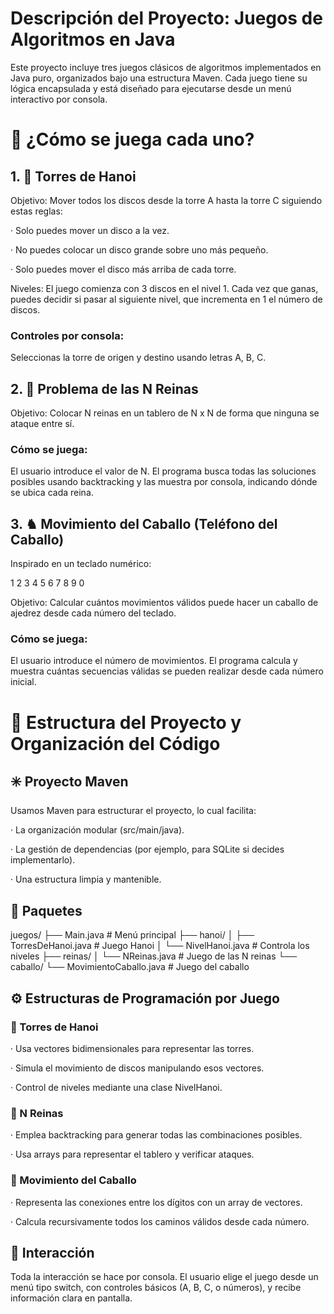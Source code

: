 # Descripción del Proyecto: Juegos de Algoritmos en Java
Este proyecto incluye tres juegos clásicos de algoritmos implementados en Java puro, organizados bajo una estructura Maven. Cada juego tiene su lógica encapsulada y está diseñado para ejecutarse desde un menú interactivo por consola.

# 🧩 ¿Cómo se juega cada uno?
## 1. 🗼 Torres de Hanoi
Objetivo: Mover todos los discos desde la torre A hasta la torre C siguiendo estas reglas:

· Solo puedes mover un disco a la vez.

· No puedes colocar un disco grande sobre uno más pequeño.

· Solo puedes mover el disco más arriba de cada torre.

Niveles: El juego comienza con 3 discos en el nivel 1. Cada vez que ganas, puedes decidir si pasar al siguiente nivel, que incrementa en 1 el número de discos.

### Controles por consola:
Seleccionas la torre de origen y destino usando letras A, B, C.

## 2. 👑 Problema de las N Reinas
Objetivo: Colocar N reinas en un tablero de N x N de forma que ninguna se ataque entre sí.

### Cómo se juega:
El usuario introduce el valor de N. El programa busca todas las soluciones posibles usando backtracking y las muestra por consola, indicando dónde se ubica cada reina.

## 3. ♞ Movimiento del Caballo (Teléfono del Caballo)
Inspirado en un teclado numérico:

1 2 3
4 5 6
7 8 9
  0

Objetivo: Calcular cuántos movimientos válidos puede hacer un caballo de ajedrez desde cada número del teclado.

### Cómo se juega:
El usuario introduce el número de movimientos. El programa calcula y muestra cuántas secuencias válidas se pueden realizar desde cada número inicial.

# 📐 Estructura del Proyecto y Organización del Código
## ✳️ Proyecto Maven
Usamos Maven para estructurar el proyecto, lo cual facilita:

· La organización modular (src/main/java).

· La gestión de dependencias (por ejemplo, para SQLite si decides implementarlo).

· Una estructura limpia y mantenible.

## 📁 Paquetes

juegos/
├── Main.java                   # Menú principal
├── hanoi/
│   ├── TorresDeHanoi.java     # Juego Hanoi
│   └── NivelHanoi.java        # Controla los niveles
├── reinas/
│   └── NReinas.java           # Juego de las N reinas
└── caballo/
    └── MovimientoCaballo.java # Juego del caballo

## ⚙️ Estructuras de Programación por Juego
### 📌 Torres de Hanoi
· Usa vectores bidimensionales para representar las torres.

· Simula el movimiento de discos manipulando esos vectores.

· Control de niveles mediante una clase NivelHanoi.

### 📌 N Reinas
· Emplea backtracking para generar todas las combinaciones posibles.

· Usa arrays para representar el tablero y verificar ataques.

### 📌 Movimiento del Caballo
· Representa las conexiones entre los dígitos con un array de vectores.

· Calcula recursivamente todos los caminos válidos desde cada número.

## 💬 Interacción
Toda la interacción se hace por consola. El usuario elige el juego desde un menú tipo switch, con controles básicos (A, B, C, o números), y recibe información clara en pantalla.
